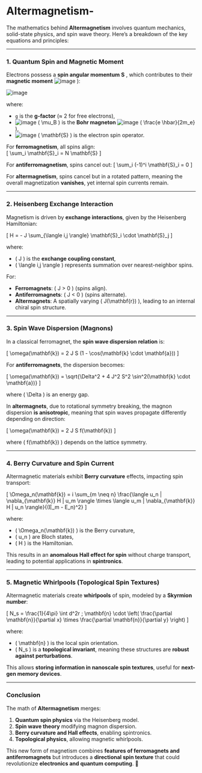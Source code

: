 # Altermagnetism-
 


The mathematics behind **Altermagnetism** involves quantum mechanics, solid-state physics, and spin wave theory. Here’s a breakdown of the key equations and principles:

---

### **1. Quantum Spin and Magnetic Moment**
Electrons possess a **spin angular momentum** **S** , which contributes to their **magnetic moment** ![image](https://github.com/user-attachments/assets/a5219999-3085-49ba-875d-a6cf97777209)
):

![image](https://github.com/user-attachments/assets/b46b798f-d503-49b6-9cb9-be2ed306840e)

 

where:
- `g` is the **g-factor** (≈ 2 for free electrons),
- ![image](https://github.com/user-attachments/assets/75ae8f2b-7361-4e90-b78e-be25a51004f7)
\( \mu_B \) is the **Bohr magneton** ![image](https://github.com/user-attachments/assets/c4905db5-376e-42c0-984f-19b8be0d996c)
\( \frac{e \hbar}{2m_e} \),
- ![image](https://github.com/user-attachments/assets/4d9f414d-be46-41f9-9680-6c1bee604998)
\( \mathbf{S} \) is the electron spin operator.

For **ferromagnetism**, all spins align:  
\[
\sum_i \mathbf{S}_i = N \mathbf{S}
\]

For **antiferromagnetism**, spins cancel out:
\[
\sum_i (-1)^i \mathbf{S}_i = 0
\]

For **altermagnetism**, spins cancel but in a rotated pattern, meaning the overall magnetization **vanishes**, yet internal spin currents remain.

---

### **2. Heisenberg Exchange Interaction**
Magnetism is driven by **exchange interactions**, given by the Heisenberg Hamiltonian:

\[
H = - J \sum_{\langle i,j \rangle} \mathbf{S}_i \cdot \mathbf{S}_j
\]

where:
- \( J \) is the **exchange coupling constant**,
- \( \langle i,j \rangle \) represents summation over nearest-neighbor spins.

For:
- **Ferromagnets**: \( J > 0 \) (spins align).
- **Antiferromagnets**: \( J < 0 \) (spins alternate).
- **Altermagnets**: A spatially varying \( J(\mathbf{r}) \), leading to an internal chiral spin structure.

---

### **3. Spin Wave Dispersion (Magnons)**
In a classical ferromagnet, the **spin wave dispersion relation** is:

\[
\omega(\mathbf{k}) = 2 J S (1 - \cos(\mathbf{k} \cdot \mathbf{a}))
\]

For **antiferromagnets**, the dispersion becomes:

\[
\omega(\mathbf{k}) = \sqrt{\Delta^2 + 4 J^2 S^2 \sin^2(\mathbf{k} \cdot \mathbf{a})}
\]

where \( \Delta \) is an energy gap.

In **altermagnets**, due to rotational symmetry breaking, the magnon dispersion **is anisotropic**, meaning that spin waves propagate differently depending on direction:

\[
\omega(\mathbf{k}) = 2 J S f(\mathbf{k})
\]

where \( f(\mathbf{k}) \) depends on the lattice symmetry.

---

### **4. Berry Curvature and Spin Current**
Altermagnetic materials exhibit **Berry curvature** effects, impacting spin transport:

\[
\Omega_n(\mathbf{k}) = i \sum_{m \neq n} \frac{\langle u_n | \nabla_{\mathbf{k}} H | u_m \rangle \times \langle u_m | \nabla_{\mathbf{k}} H | u_n \rangle}{(E_m - E_n)^2}
\]

where:
- \( \Omega_n(\mathbf{k}) \) is the Berry curvature,
- \( u_n \) are Bloch states,
- \( H \) is the Hamiltonian.

This results in an **anomalous Hall effect for spin** without charge transport, leading to potential applications in **spintronics**.

---

### **5. Magnetic Whirlpools (Topological Spin Textures)**
Altermagnetic materials create **whirlpools** of spin, modeled by a **Skyrmion number**:

\[
N_s = \frac{1}{4\pi} \int d^2r \; \mathbf{n} \cdot \left( \frac{\partial \mathbf{n}}{\partial x} \times \frac{\partial \mathbf{n}}{\partial y} \right)
\]

where:
- \( \mathbf{n} \) is the local spin orientation.
- \( N_s \) is a **topological invariant**, meaning these structures are **robust against perturbations**.

This allows **storing information in nanoscale spin textures**, useful for **next-gen memory devices**.

---

### **Conclusion**
The math of **Altermagnetism** merges:
1. **Quantum spin physics** via the Heisenberg model.
2. **Spin wave theory** modifying magnon dispersion.
3. **Berry curvature and Hall effects**, enabling spintronics.
4. **Topological physics**, allowing magnetic whirlpools.

This new form of magnetism combines **features of ferromagnets and antiferromagnets** but introduces a **directional spin texture** that could revolutionize **electronics and quantum computing**. 🚀

